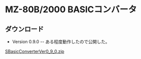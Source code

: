 # MZ-80B/2000 BASICコンバータ

## ダウンロード

- Version 0.9.0
-- ある程度動作したので公開した。

[SBasicConverterVer0_9_0.zip](https://github.com/kuran-kuran/BasicConverter/raw/develop/Release/SBasicConverterVer0_9_0.zip)


